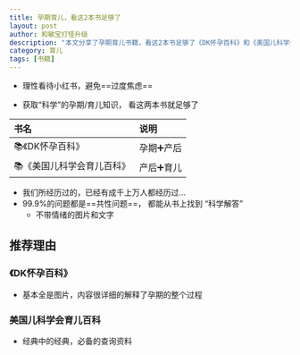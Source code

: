 ```yaml
---
title: 孕期育儿，看这2本书足够了
layout: post
author: 和敏宝打怪升级
description: "本文分享了孕期育儿书籍，看这2本书足够了《DK怀孕百科》和《美国儿科学会育儿百科》 "
category: 育儿 
tags: [书籍]
---
```


- 理性看待小红书，避免==过度焦虑==

- 获取“科学”的孕期/育儿知识， 看这两本书就足够了

|书名|说明|
|:--|:--|
|📚《DK怀孕百科》|孕期➕产后|
|📚《美国儿科学会育儿百科》|产后➕育儿|


- 我们所经历过的，已经有成千上万人都经历过...
- 99.9%的问题都是==共性问题==， 都能从书上找到 “科学解答”
	- 不带情绪的图片和文字
 

## 推荐理由

### 《DK怀孕百科》
- 基本全是图片，内容很详细的解释了孕期的整个过程

### 美国儿科学会育儿百科
- 经典中的经典，必备的查询资料